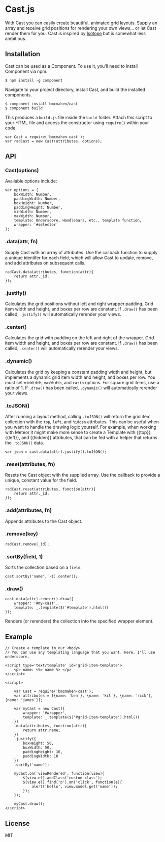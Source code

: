 
# Cast.js

With Cast you can easily create beautiful, animated grid layouts. Supply an array and receive grid positions for rendering your own views... or let Cast render them for you. Cast is inspired by [Isotope](https://github.com/desandro/isotope) but is somewhat less ambitious.

## Installation

Cast can be used as a Component. To use it, you'll need to install Component via npm:

	$ npm install -g component

Navigate to your project directory, install Cast, and build the installed components.

	$ component install bmcmahen/cast
	$ component build

This produces a `build.js` file inside the `build` folder. Attach this script to your HTML file and access the constructor using `require()` within your code.

	var Cast = require('bmcmahen-cast');
	var radCast = new Cast(attributes, options);


## API

### Cast(options)

Available options include:

	var options = {
		boxWidth: Number,
		paddingWidth: Number,
		boxHeight: Number,
		paddingHeight: Number,
		minWidth: Number,
		maxWidth: Number,
		template: Underscore, Handlebars, etc., template function,
		wrapper: '#selector'
	};

### .data(attr, fn)

Supply Cast with an array of attributes. Use the callback function to supply a unique identifer for each field, which will allow Cast to update, remove, and add attributes on subsequent calls.

	radCast.data(attributes, function(attr){
		return attr._id;
	});

### .justify()

Calculates the grid positions without left and right wrapper padding. Grid item width and height, and boxes per row are constant. If `.draw()` has been called, `.justify()` will automatically rerender your views.

### .center()

Calculates the grid with padding on the left and right of the wrapper. Grid item width and height, and boxes per row are constant. If `.draw()` has been called, `.center()` will automatically rerender your views.

### .dynamic()

Calculates the grid by keeping a constant padding width and height, but implements a dynamic grid item width and height, and boxes per row. You must set `minWidth`, `maxWidth`, and `ratio` options. For square grid items, use a ratio of 1. If `.draw()` has been called, `.dynamic()` will automatically rerender your views.

### .toJSON()

After running a layout method, calling `.toJSON()` will return the grid item collection with the `top`, `left`, and `hidden` attributes. This can be useful when you want to handle the drawing logic yourself. For example, when working with Meteor it might make more sense to create a Template with {{top}}, {{left}}, and {{hidden}} attributes, that can be fed with a helper that returns the `.toJSON()` data.

	var json = cast.data(attr).justify().toJSON();

### .reset(attributes, fn)

Resets the Cast object with the supplied array. Use the callback to provide a unique, constant value for the field.

	radCast.reset(attributes, function(attr){
		return attr._id;
	});

### .add(attributes, fn)

Appends attributes to the Cast object.

### .remove(key)

	radCast.remove(_id);

### .sortBy(field, 1)

Sorts the collection based on a `field`.

	cast.sortBy('name', -1).center();

### .draw()

	cast.data(attr).center().draw({
		wrapper: '#my-cast',
		template: _.template($('#template').html())
	});

Renders (or rerenders) the collection into the specified wrapper element.

## Example

	// Create a template in our <body>
	// You can use any templating language that you want. Here, I'll use underscore.

	<script type='text/template' id='grid-item-template'>
		<p> name: <%= name %> </p>
	</script>

	<script>

		var Cast = require('bmcmahen-cast');
		var attributes = [{name: 'ben'}, {name: 'kit'}, {name: 'rick'}, {name: 'james'}];

		var myCast = new Cast({
			wrapper: '#wrapper',
			template: _.template($('#grid-item-template').html())
		})
		.data(attributes, function(attr){
			return attr.name;
		})
		.justify({
			boxHeight: 50,
			boxWidth: 50,
			paddingHeight: 10,
			paddingWidth: 10
		})
		.sortBy('name');

		myCast.on('viewRendered', function(view){
			$(view.el).addClass('custom-class');
			$(view.el).find('p').on('click', function(e){
				alert('hello', view.model.get('name'));
			});
		});

		myCast.draw();
	</script>

## License

  MIT
